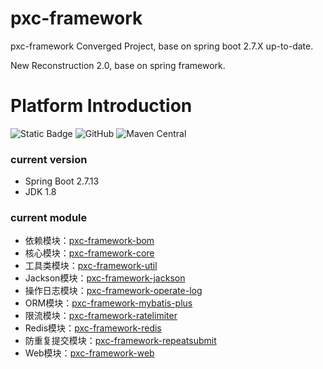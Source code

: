 # pxc-framework

pxc-framework Converged Project, base on spring boot 2.7.X up-to-date.

New Reconstruction 2.0, base on spring framework.

# Platform Introduction

![Static Badge](https://img.shields.io/badge/1.8%2B-green?logo=oracle&logoColor=%23F80000&label=JDK&link=https%3A%2F%2Fwww.oracle.com%2Fjava%2Ftechnologies%2Fdownloads%2F%23java8)
![GitHub](https://img.shields.io/github/license/panxiaochao/pxc-framework?color=%230094F5)
![Maven Central](https://img.shields.io/maven-central/v/io.github.panxiaochao/pxc-framework-parent?color=%2300B388)

### current version

- Spring Boot 2.7.13
- JDK 1.8

### current module

- 依赖模块：[pxc-framework-bom](pxc-framework-bom)
- 核心模块：[pxc-framework-core](pxc-framework-core)
- 工具类模块：[pxc-framework-util](pxc-framework-util)
- Jackson模块：[pxc-framework-jackson](pxc-framework-jackson)
- 操作日志模块：[pxc-framework-operate-log](pxc-framework-operate-log)
- ORM模块：[pxc-framework-mybatis-plus](pxc-framework-mybatis-plus)
- 限流模块：[pxc-framework-ratelimiter](pxc-framework-ratelimiter)
- Redis模块：[pxc-framework-redis](pxc-framework-redis)
- 防重复提交模块：[pxc-framework-repeatsubmit](pxc-framework-repeatsubmit)
- Web模块：[pxc-framework-web](pxc-framework-web)